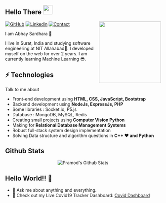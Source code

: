 <h2> Hello There <img src="https://github.com/Abhaysardhara/Abhaysardhara/blob/main/Hi.gif" width="30px"></h2>

<img align="right" src="https://github.com/Abhaysardhara/Abhaysardhara/blob/main/Developer.gif" width='200'/>

[![GitHub](https://img.shields.io/badge/SUPPORT%20AT-GITHUB-blue?style=for-the-badge&logo=github)](https://github.com/Abhaysardhara) 
[![Linkedin](https://img.shields.io/badge/MY%20PROFILE-Linkedin-blue?style=for-the-badge&logo=linkedin)](https://www.linkedin.com/in/abhaysardhara7675/) 
[![Contact](https://img.shields.io/badge/CONTACT-GMAIL-yellow?style=for-the-badge&logo=gmail&logoColor=white)](mailto:abhaysardhara7675@gmail.com)
 
I am Abhay Sardhara 🧔

I live in Surat, India and studying software engineering at NIT Allahabad🏫. I developed myself on the web for over 2 years. I am currently learning Machine Learning 😎.

## ⚡ Technologies
Talk to me about
- Front-end development using **HTML, CSS, JavaScript, Bootstrap**
- Backend development using **NodeJs, ExpressJs, PHP**
- Some libraries : Socket.io, P5.js
- Database : MongoDB, MySQL, Redis
- Creating small projects using **Computer Vision Python**
- Making for **Relational Database Management Systems**
- Robust full-stack system design implementation
- Solving Data structure and algorithm questions in **C++ ❤️ and Python**

## Github Stats
<p align="center">
<img align="center" src="https://github-readme-stats.vercel.app/api?username=Abhaysardhara&&show_icons=true&theme=radical" alt="Pramod's Github Stats">
</p> 


## Hello World!! 🤔
- 💬 Ask me about anything and everything.
- 🎯 Check out my Live Covid19 Tracker Dashboard: [Covid Dashboard](https://covid19-tracker-abhay.herokuapp.com/)
